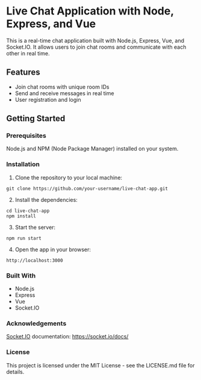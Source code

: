 # Live Chat Application with Node, Express, and Vue

This is a real-time chat application built with Node.js, Express, Vue, and Socket.IO. It allows users to join chat rooms and communicate with each other in real time.

## Features
- Join chat rooms with unique room IDs
- Send and receive messages in real time
- User registration and login

## Getting Started

### Prerequisites
Node.js and NPM (Node Package Manager) installed on your system.

### Installation
1. Clone the repository to your local machine:
```
git clone https://github.com/your-username/live-chat-app.git
```

2. Install the dependencies:
```
cd live-chat-app
npm install
```

3. Start the server:
```
npm run start
```

4. Open the app in your browser:
```
http://localhost:3000
```

### Built With
- Node.js
- Express
- Vue
- Socket.IO

### Acknowledgements
[Socket.IO](https://socket.io/docs/) documentation: https://socket.io/docs/

### License
This project is licensed under the MIT License - see the LICENSE.md file for details.
